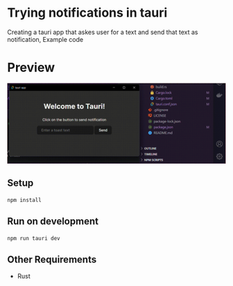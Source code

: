 # Trying notifications in tauri
Creating a tauri app that askes user for a text and send that text as notification, Example code

# Preview
![](preview.gif)    
## Setup
```
npm install
```

## Run on development 
```
npm run tauri dev
```

## Other Requirements
- Rust



